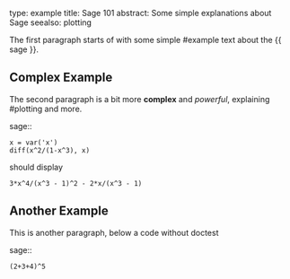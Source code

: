 type: example
title: Sage 101
abstract:
    Some simple explanations about Sage
seealso:
    plotting

The first paragraph starts of with some simple #example text
about the {{ sage }}.

## Complex Example

The second paragraph is a bit more **complex** and _powerful_,
explaining #plotting and more.

sage::

    x = var('x')
    diff(x^2/(1-x^3), x)
    
should display

    3*x^4/(x^3 - 1)^2 - 2*x/(x^3 - 1)

## Another Example

This is another paragraph, below a code without doctest

sage::

    (2+3+4)^5
    